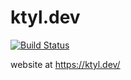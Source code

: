 # ktyl.dev

[![Build Status](https://oven.pizzawednes.day/api/badges/ktyl/ktyl.dev/status.svg)](https://oven.pizzawednes.day/ktyl/ktyl.dev)

website at https://ktyl.dev/
